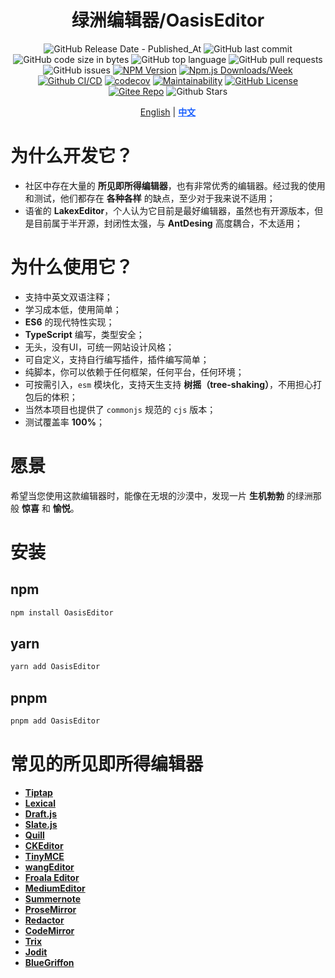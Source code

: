 <div align="center">

# 绿洲编辑器/OasisEditor

![GitHub Release Date - Published_At](https://img.shields.io/github/release-date/kwooshung/randoms?labelColor=272e3b&color=00b42A&logo=github)
![GitHub last commit](https://img.shields.io/github/last-commit/kwooshung/randoms?labelColor=272e3b&color=165dff)
![GitHub code size in bytes](https://img.shields.io/github/languages/code-size/kwooshung/randoms?labelColor=272e3b&color=165dff)
![GitHub top language](https://img.shields.io/github/languages/top/kwooshung/randoms?labelColor=272e3b&color=165dff)
![GitHub pull requests](https://img.shields.io/github/issues-pr/kwooshung/randoms?labelColor=272e3b&color=165dff)
![GitHub issues](https://img.shields.io/github/issues/kwooshung/randoms?labelColor=272e3b&color=165dff)
[![NPM Version](https://img.shields.io/npm/v/OasisEditor?labelColor=272e3b&color=165dff)](https://www.npmjs.com/package/OasisEditor)
[![Npm.js Downloads/Week](https://img.shields.io/npm/dw/OasisEditor?labelColor=272e3b&labelColor=272e3b&color=165dff&logo=npm)](https://www.npmjs.com/package/OasisEditor)
[![Github CI/CD](https://github.com/kwooshung/randoms/actions/workflows/ci.yml/badge.svg)](https://github.com/kwooshung/randoms/actions/)
[![codecov](https://codecov.io/gh/kwooshung/randoms/graph/badge.svg?token=VVZJE7H0KD)](https://codecov.io/gh/kwooshung/randoms)
[![Maintainability](https://api.codeclimate.com/v1/badges/a3b5103ba41067d30129/maintainability)](https://codeclimate.com/github/kwooshung/OasisEditor/maintainability)
[![GitHub License](https://img.shields.io/github/license/kwooshung/randoms?labelColor=272e3b&color=165dff)](LICENSE)
[![Gitee Repo](https://img.shields.io/badge/gitee-OasisEditor-165dff?logo=gitee)](https://gitee.com/kwooshung/OasisEditor/)
![Github Stars](https://img.shields.io/github/stars/kwooshung/randoms?labelColor=272e3b&color=165dff)

<p align="center">
    <a href="README.md">English</a> | 
    <a href="README.zh-CN.md" style="font-weight:700;color:#165dff;text-decoration:underline;">中文</a>
</p>
</div>

# 为什么开发它？

- 社区中存在大量的 **所见即所得编辑器**，也有非常优秀的编辑器。经过我的使用和测试，他们都存在 **各种各样** 的缺点，至少对于我来说不适用；
- 语雀的 **LakexEditor**，个人认为它目前是最好编辑器，虽然也有开源版本，但是目前属于半开源，封闭性太强，与 **AntDesing** 高度耦合，不太适用；

# 为什么使用它？

- 支持中英文双语注释；
- 学习成本低，使用简单；
- **ES6** 的现代特性实现；
- **TypeScript** 编写，类型安全；
- 无头，没有UI，可统一网站设计风格；
- 可自定义，支持自行编写插件，插件编写简单；
- 纯脚本，你可以依赖于任何框架，任何平台，任何环境；
- 可按需引入，`esm` 模块化，支持天生支持 **树摇（tree-shaking）**，不用担心打包后的体积；
- 当然本项目也提供了 `commonjs` 规范的 `cjs` 版本；
- 测试覆盖率 **100%**；

# 愿景

希望当您使用这款编辑器时，能像在无垠的沙漠中，发现一片 **生机勃勃** 的绿洲那般 **惊喜** 和 **愉悦**。

# 安装

## npm

```bash
npm install OasisEditor
```

## yarn

```bash
yarn add OasisEditor
```

## pnpm

```bash
pnpm add OasisEditor
```

# 常见的所见即所得编辑器

- **[Tiptap](https://tiptap.dev/)**
- **[Lexical](https://lexical.dev/)**
- **[Draft.js](https://draftjs.org/)**
- **[Slate.js](https://www.slatejs.org/)**
- **[Quill](https://quilljs.com/)**
- **[CKEditor](https://ckeditor.com/)**
- **[TinyMCE](https://www.tiny.cloud/)**
- **[wangEditor](https://www.wangeditor.com/)**
- **[Froala Editor](https://froala.com/wysiwyg-editor/)**
- **[MediumEditor](https://yabwe.github.io/medium-editor/)**
- **[Summernote](https://summernote.org/)**
- **[ProseMirror](https://prosemirror.net/)**
- **[Redactor](https://imperavi.com/redactor/)**
- **[CodeMirror](https://codemirror.net/)**
- **[Trix](https://trix-editor.org/)**
- **[Jodit](https://xdsoft.net/jodit/)**
- **[BlueGriffon](http://bluegriffon.org/)**

